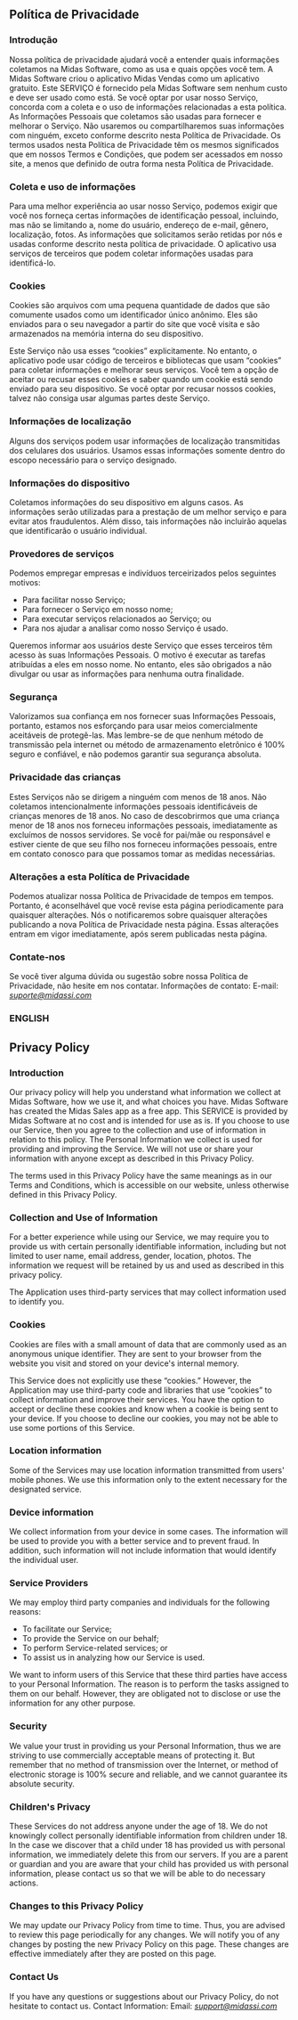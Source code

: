 Política de Privacidade 
----------------

### Introdução  
Nossa política de privacidade ajudará você a entender quais informações coletamos na Midas Software, como as usa e quais opções você tem. A Midas Software criou o aplicativo Midas Vendas como um aplicativo gratuito. Este SERVIÇO é fornecido pela Midas Software sem nenhum custo e deve ser usado como está. Se você optar por usar nosso Serviço, concorda com a coleta e o uso de informações relacionadas a esta política. As Informações Pessoais que coletamos são usadas para fornecer e melhorar o Serviço. Não usaremos ou compartilharemos suas informações com ninguém, exceto conforme descrito nesta Política de Privacidade.
Os termos usados ​​nesta Política de Privacidade têm os mesmos significados que em nossos Termos e Condições, que podem ser acessados ​​em nosso site, a menos que definido de outra forma nesta Política de Privacidade.

### Coleta e uso de informações 
Para uma melhor experiência ao usar nosso Serviço, podemos exigir que você nos forneça certas informações de identificação pessoal, incluindo, mas não se limitando a, nome do usuário, endereço de e-mail, gênero, localização, fotos. As informações que solicitamos serão retidas por nós e usadas conforme descrito nesta política de privacidade.
O aplicativo usa serviços de terceiros que podem coletar informações usadas para identificá-lo.

### Cookies  
Cookies são arquivos com uma pequena quantidade de dados que são comumente usados ​​como um identificador único anônimo. Eles são enviados para o seu navegador a partir do site que você visita e são armazenados na memória interna do seu dispositivo.  

Este Serviço não usa esses “cookies” explicitamente. No entanto, o aplicativo pode usar código de terceiros e bibliotecas que usam “cookies” para coletar informações e melhorar seus serviços. Você tem a opção de aceitar ou recusar esses cookies e saber quando um cookie está sendo enviado para seu dispositivo. Se você optar por recusar nossos cookies, talvez não consiga usar algumas partes deste Serviço. 

### Informações de localização  
Alguns dos serviços podem usar informações de localização transmitidas dos celulares dos usuários. Usamos essas informações somente dentro do escopo necessário para o serviço designado.

### Informações do dispositivo
Coletamos informações do seu dispositivo em alguns casos. As informações serão utilizadas para a prestação de um melhor serviço e para evitar atos fraudulentos. Além disso, tais informações não incluirão aquelas que identificarão o usuário individual.

### Provedores de serviços
Podemos empregar empresas e indivíduos terceirizados pelos seguintes motivos:
* Para facilitar nosso Serviço;
* Para fornecer o Serviço em nosso nome;
* Para executar serviços relacionados ao Serviço; ou
* Para nos ajudar a analisar como nosso Serviço é usado.

Queremos informar aos usuários deste Serviço que esses terceiros têm acesso às suas Informações Pessoais. O motivo é executar as tarefas atribuídas a eles em nosso nome. No entanto, eles são obrigados a não divulgar ou usar as informações para nenhuma outra finalidade.

### Segurança  
Valorizamos sua confiança em nos fornecer suas Informações Pessoais, portanto, estamos nos esforçando para usar meios comercialmente aceitáveis ​​de protegê-las. Mas lembre-se de que nenhum método de transmissão pela internet ou método de armazenamento eletrônico é 100% seguro e confiável, e não podemos garantir sua segurança absoluta.

### Privacidade das crianças 
Estes Serviços não se dirigem a ninguém com menos de 18 anos. Não coletamos intencionalmente informações pessoais identificáveis ​​de crianças menores de 18 anos. No caso de descobrirmos que uma criança menor de 18 anos nos forneceu informações pessoais, imediatamente as excluímos de nossos servidores. Se você for pai/mãe ou responsável e estiver ciente de que seu filho nos forneceu informações pessoais, entre em contato conosco para que possamos tomar as medidas necessárias.

### Alterações a esta Política de Privacidade
Podemos atualizar nossa Política de Privacidade de tempos em tempos. Portanto, é aconselhável que você revise esta página periodicamente para quaisquer alterações. Nós o notificaremos sobre quaisquer alterações publicando a nova Política de Privacidade nesta página. Essas alterações entram em vigor imediatamente, após serem publicadas nesta página.

### Contate-nos 
Se você tiver alguma dúvida ou sugestão sobre nossa Política de Privacidade, não hesite em nos contatar.
Informações de contato:
E-mail: *suporte@midassi.com*

### ENGLISH

Privacy Policy
----------------

### Introduction
Our privacy policy will help you understand what information we collect at Midas Software, how we use it, and what choices you have. Midas Software has created the Midas Sales app as a free app. This SERVICE is provided by Midas Software at no cost and is intended for use as is. If you choose to use our Service, then you agree to the collection and use of information in relation to this policy. The Personal Information we collect is used for providing and improving the Service. We will not use or share your information with anyone except as described in this Privacy Policy.

The terms used in this Privacy Policy have the same meanings as in our Terms and Conditions, which is accessible on our website, unless otherwise defined in this Privacy Policy.

### Collection and Use of Information
For a better experience while using our Service, we may require you to provide us with certain personally identifiable information, including but not limited to user name, email address, gender, location, photos. The information we request will be retained by us and used as described in this privacy policy.

The Application uses third-party services that may collect information used to identify you.

### Cookies

Cookies are files with a small amount of data that are commonly used as an anonymous unique identifier. They are sent to your browser from the website you visit and stored on your device's internal memory.

This Service does not explicitly use these “cookies.” However, the Application may use third-party code and libraries that use “cookies” to collect information and improve their services. You have the option to accept or decline these cookies and know when a cookie is being sent to your device. If you choose to decline our cookies, you may not be able to use some portions of this Service.

### Location information
Some of the Services may use location information transmitted from users' mobile phones. We use this information only to the extent necessary for the designated service.

### Device information
We collect information from your device in some cases. The information will be used to provide you with a better service and to prevent fraud. In addition, such information will not include information that would identify the individual user.

### Service Providers
We may employ third party companies and individuals for the following reasons:
* To facilitate our Service;
* To provide the Service on our behalf;
* To perform Service-related services; or
* To assist us in analyzing how our Service is used.

We want to inform users of this Service that these third parties have access to your Personal Information. The reason is to perform the tasks assigned to them on our behalf. However, they are obligated not to disclose or use the information for any other purpose.

### Security
We value your trust in providing us your Personal Information, thus we are striving to use commercially acceptable means of protecting it. But remember that no method of transmission over the Internet, or method of electronic storage is 100% secure and reliable, and we cannot guarantee its absolute security.

### Children's Privacy
These Services do not address anyone under the age of 18. We do not knowingly collect personally identifiable information from children under 18. In the case we discover that a child under 18 has provided us with personal information, we immediately delete this from our servers. If you are a parent or guardian and you are aware that your child has provided us with personal information, please contact us so that we will be able to do necessary actions.

### Changes to this Privacy Policy
We may update our Privacy Policy from time to time. Thus, you are advised to review this page periodically for any changes. We will notify you of any changes by posting the new Privacy Policy on this page. These changes are effective immediately after they are posted on this page.

### Contact Us
If you have any questions or suggestions about our Privacy Policy, do not hesitate to contact us.
Contact Information:
Email: *support@midassi.com*
